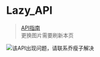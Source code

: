 # Lazy_API

> [API指南](https://api.imlazy.ink/#img.php)  
更换图片需要刷新本页

![该API出现问题，请联系乔瘦子解决](https://api.imlazy.ink/img/)
